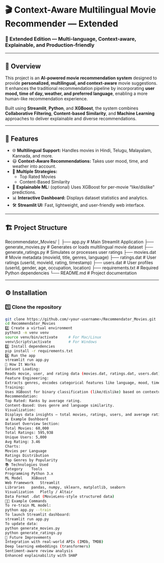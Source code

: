 # 🎬 Context-Aware Multilingual Movie Recommender — Extended

### 🧠 Extended Edition — Multi-language, Context-aware, Explainable, and Production-friendly



---

## 📖 Overview

This project is an **AI-powered movie recommendation system** designed to provide **personalized, multilingual, and context-aware** movie suggestions.  
It enhances the traditional recommendation pipeline by incorporating **user mood, time of day, weather, and preferred language**, enabling a more human-like recommendation experience.

Built using **Streamlit**, **Python**, and **XGBoost**, the system combines **Collaborative Filtering**, **Content-based Similarity**, and **Machine Learning** approaches to deliver explainable and diverse recommendations.

---

## 🚀 Features

- 🌐 **Multilingual Support:** Handles movies in Hindi, Telugu, Malayalam, Kannada, and more.
- 😃 **Context-Aware Recommendations:** Takes user mood, time, and weather into account.
- 🧩 **Multiple Strategies:**
  - Top Rated Movies
  - Content-Based Similarity
- 🧠 **Explainable ML:** (optional) Uses XGBoost for per-movie “like/dislike” predictions.
- 📊 **Interactive Dashboard:** Displays dataset statistics and analytics.
- 🛠️ **Streamlit UI:** Fast, lightweight, and user-friendly web interface.

---

## 🏗️ Project Structure

Recommendator_Movies/
│
├── app.py # Main Streamlit Application
├── generate_movies.py # Generates or loads multilingual movie dataset
├── generate_ratings.py # Simulates or processes user ratings
├── movies.dat # Movie metadata (movieId, title, genres, language)
├── ratings.dat # User ratings (userId, movieId, rating, timestamp)
├── users.dat # User profiles (userId, gender, age, occupation, location)
├── requirements.txt # Required Python dependencies
└── README.md # Project documentation

---

## ⚙️ Installation

### 1️⃣ Clone the repository
```bash
git clone https://github.com/<your-username>/Recommendator_Movies.git
cd Recommendator_Movies
2️⃣ Create a virtual environment
python3 -m venv venv
source venv/bin/activate     # For Mac/Linux
venv\Scripts\activate        # For Windows
3️⃣ Install dependencies
pip install -r requirements.txt
4️⃣ Run the app
streamlit run app.py
🧩 How It Works
Dataset Loading:
Reads movie, user, and rating data (movies.dat, ratings.dat, users.dat).
Feature Engineering:
Extracts genres, encodes categorical features like language, mood, time, and weather.
Training:
Uses XGBoost for binary classification (like/dislike) based on contextual features.
Recommendation:
Top Rated: Ranks by average rating.
Content-Based: Uses genre and language similarity.
Visualization:
Displays data insights — total movies, ratings, users, and average rating via charts.
📊 Example Dashboard
Dataset Overview Section:
Total Movies: 60,000
Total Ratings: 595,938
Unique Users: 5,000
Avg Rating: 3.46
Charts:
Movies per Language
Ratings Distribution
Top Genres by Popularity
📚 Technologies Used
Category	Tools
Programming	Python 3.x
ML Model	XGBoost
Web Framework	Streamlit
Libraries	pandas, numpy, sklearn, matplotlib, seaborn
Visualization	Plotly / Altair
Data Format	.dat (MovieLens-style structured data)
🧑‍💻 Example Commands
To re-train ML model:
python app.py --train
To launch Streamlit dashboard:
streamlit run app.py
To update data:
python generate_movies.py
python generate_ratings.py
🧠 Future Improvements
Integration with real-world APIs (IMDb, TMDB)
Deep learning embeddings (transformers)
Sentiment-aware review analysis
Enhanced explainability with SHAP
